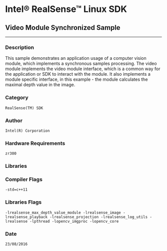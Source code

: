 # Intel&reg; RealSense&trade; Linux SDK
## Video Module Synchronized Sample
---
### Description
This sample demonstrates an application usage of a computer vision module, which implements a synchronous samples processing.  The video module implements the video module interface, which is a common way for the application or SDK to interact with the module. It also implements a module specific interface, in this example - the module calculates the maximal depth value in the image.

### Category
    RealSense(TM) SDK

### Author
    Intel(R) Corporation
    
### Hardware Requirements
    zr300

### Libraries
    

### Compiler Flags
    -std=c++11

### Libraries Flags
    -lrealsense_max_depth_value_module -lrealsense_image -lrealsense_playback -lrealsense_projection -lrealsense_log_utils -lrealsense -lpthread -lopencv_imgproc -lopencv_core

### Date
    23/08/2016
    
